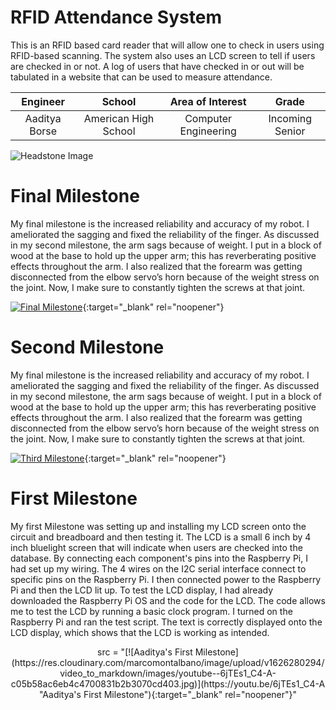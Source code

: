 ﻿# RFID Attendance System
This is an RFID based card reader that will allow one to check in users using RFID-based scanning. The system also uses an LCD screen to tell if users are checked in or not. A log of users that have checked in or out will be tabulated in a website that can be used to measure attendance. 

| **Engineer** | **School** | **Area of Interest** | **Grade** |
|:--:|:--:|:--:|:--:|
| Aaditya Borse | American High School | Computer Engineering | Incoming Senior

![Headstone Image](https://bluestampengineering.com/wp-content/uploads/2016/05/improve.jpg)
  
# Final Milestone
My final milestone is the increased reliability and accuracy of my robot. I ameliorated the sagging and fixed the reliability of the finger. As discussed in my second milestone, the arm sags because of weight. I put in a block of wood at the base to hold up the upper arm; this has reverberating positive effects throughout the arm. I also realized that the forearm was getting disconnected from the elbow servo’s horn because of the weight stress on the joint. Now, I make sure to constantly tighten the screws at that joint. 

[![Final Milestone](https://res.cloudinary.com/marcomontalbano/image/upload/v1612573869/video_to_markdown/images/youtube--F7M7imOVGug-c05b58ac6eb4c4700831b2b3070cd403.jpg )](https://www.youtube.com/watch?v=F7M7imOVGug&feature=emb_logo "Final Milestone"){:target="_blank" rel="noopener"}

# Second Milestone
My final milestone is the increased reliability and accuracy of my robot. I ameliorated the sagging and fixed the reliability of the finger. As discussed in my second milestone, the arm sags because of weight. I put in a block of wood at the base to hold up the upper arm; this has reverberating positive effects throughout the arm. I also realized that the forearm was getting disconnected from the elbow servo’s horn because of the weight stress on the joint. Now, I make sure to constantly tighten the screws at that joint.

[![Third Milestone](https://res.cloudinary.com/marcomontalbano/image/upload/v1612574014/video_to_markdown/images/youtube--y3VAmNlER5Y-c05b58ac6eb4c4700831b2b3070cd403.jpg)](https://www.youtube.com/watch?v=y3VAmNlER5Y&feature=emb_logo "Second Milestone"){:target="_blank" rel="noopener"}
# First Milestone
  

My first Milestone was setting up and installing my LCD screen onto the circuit and breadboard and then testing it. The LCD is a small 6 inch by 4 inch bluelight screen that will indicate when users are checked into the database. By connecting each component's pins into the Raspberry Pi, I had set up my wiring. The 4 wires on the I2C serial interface connect to specific pins on the Raspberry Pi. I then connected power to the Raspberry Pi and then the LCD lit up. To test the LCD display, I had already downloaded the Raspberry Pi OS and the code for the LCD. The code allows me to test the LCD by running a basic clock program. I turned on the Raspberry Pi and ran the test script. The text is correctly displayed onto the LCD display, which shows that the LCD is working as intended. 

<p align="center">
src = "[![Aaditya's First Milestone](https://res.cloudinary.com/marcomontalbano/image/upload/v1626280294/video_to_markdown/images/youtube--6jTEs1_C4-A-c05b58ac6eb4c4700831b2b3070cd403.jpg)](https://youtu.be/6jTEs1_C4-A "Aaditya's First Milestone"){:target="_blank" rel="noopener"}"
</p>
